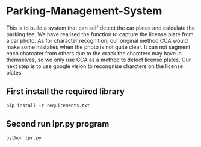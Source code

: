 # Parking-Management-System
This is to build a system that can self detect the car plates and calculate the parking fee. We have realised the function to capture the license plate from a car photo. As for character recognition, our original method CCA would make some mistakes when the photo is not quite clear. It can not segment each charcater from others due to the crack the charcters may have in themselves, so we only use CCA as a method to detect license plates. Our next step is to use google vision to recongnise charcters on the license plates. 

## First install the required library

    pip install -r requirements.txt 

## Second run lpr.py program
    python lpr.py
